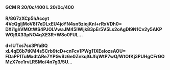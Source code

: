 #### GCM R 20/0c/400 L 20/0c/400
**R/8G7zXCp5hAcoyt**<br/>**4VcQgljMoV8f7eDLxEU4joYN4sn5ziojKnI+rRxVDh0=**<br/>**DXi1ghVMOtWS4PJOLVwaJM45IWljk83pEr5V5Ls2oAgDl9N1Cv2y5AKPWGj6X33pNO4qXE3R+W8o0FUL...**<br/><br/>
**d+IUTxs7sx3PfaBQ**<br/>**xL4qE6b7tKM4s5Crb9tcD+cnFcv1PWg11XEeIozsAOU=**<br/>**FDaPF1TuMxdtARe7YPGvBz6e0ZnkqlGJfqWtP7wQ/WtOfKj3PUHgCFrGOMzX7ee1rvLRSMo/4n7g3/5U...**